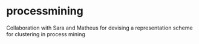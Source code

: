 # processmining
Collaboration with Sara and Matheus for devising a representation scheme for clustering in process mining

